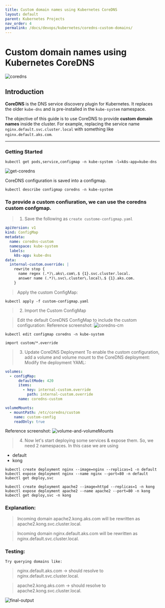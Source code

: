 ```yaml
---
title: Custom domain names using Kubernetes CoreDNS
layout: default
parent: Kubernetes Projects
nav_order: 4
permalink: /docs/devops/kubernetes/coredns-custom-domains/
---
```

# Custom domain names using Kubernetes CoreDNS

![coredns](./images/coredns.png)

## **Introduction**

**CoreDNS** is the DNS service discovery plugin for Kubernetes. It replaces the older `kube-dns` and is pre-installed in the `kube-system` namespace.

The objective of this guide is to use CoreDNS to provide **custom domain names** inside the cluster. For example, replacing the service name `nginx.default.svc.cluster.local` with something like `nginx.default.aks.com`.

---

### **Getting Started**

```shell
kubectl get pods,service,configmap -n kube-system -l=k8s-app=kube-dns
```
![get-coredns](./images/get-core-dns.png)

CoreDNS configuration is saved into a configmap.

```shell
kubectl describe configmap coredns -n kube-system  
```

### To provide a custom confiuration, we can use the coredns custom confgmap.

> 1) Save the following as `create custome-configmap.yaml`
```yaml
apiVersion: v1
kind: ConfigMap
metadata:
  name: coredns-custom
  namespace: kube-system
  labels:
    k8s-app: kube-dns
data:
  internal-custom.override: |
    rewrite stop {
      name regex (.*)\.aks\.com\.$ {1}.svc.cluster.local.
      answer name (.*)\.svc\.cluster\.local\.$ {1}.aks.com.
    }
```

> Apply the custom ConfigMap:
```shell
kubectl apply -f custom-configmap.yaml
```

> 2) Import the Custom ConfigMap

> Edit the default CoreDNS ConfigMap to include the custom configuration:
Reference screenshot:
![coredns-cm](images/coredns-cm.png)

```shell
kubectl edit configmap coredns -n kube-system
```
```shell
import custom/*.override
```

> 3) Update CoreDNS Deployment
> To enable the custom configuration, add a volume and volume mount to the CoreDNS deployment: Modify the deployment YAML:
<!-- Now to tell coreDNS about this `custom/*.override`, Add a volume & volume mount in coredns deployment -->

```yaml
volumes:
  - configMap:
      defaultMode: 420
      items:
        - key: internal-custom.override
          path: internal-custom.override
      name: coredns-custom

volumeMounts:
  - mountPath: /etc/coredns/custom
    name: custom-config
    readOnly: true

```

Reference screenshot:
![volume-and-volumeMounts](images/volume.png)


> 4) Now let's start deploying some services & expose them. So, we need 2 namespaces. In this case we are using

  * default
  * kong

```shell
kubectl create deployment nginx --image=nginx --replicas=1 -n default
kubectl expose deployment nginx --name nginx --port=80 -n default
kubectl get deploy,svc

kubectl create deployment apache2 --image=httpd --replicas=1 -n kong
kubectl expose deployment apache2 --name apache2 --port=80 -n kong
kubectl get deploy,svc -n kong
```


### Explanation:

> Incoming domain apache2.kong.aks.com will be rewritten as apache2.kong.svc.cluster.local.

> Incoming domain nginx.default.aks.com will be rewritten as nginx.default.svc.cluster.local.

### Testing:
```plaintext
Try querying domains like:
```
> nginx.default.aks.com → should resolve to nginx.default.svc.cluster.local.

> apache2.kong.aks.com → should resolve to apache2.kong.svc.cluster.local.

![final-output](./images/final-output.png)
